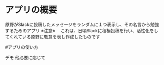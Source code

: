# アプリの概要
原野がSlackに投稿したメッセージをランダムに１つ表示し、その名言から勉強するためのアプリ
※注意※
　これは、日頃Slackに積極投稿を行い、活性化をしてくれている原野に敬意を表し作成したものです

#アプリの使い方


デモ
他必要に応じて
